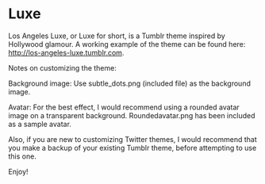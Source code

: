 Luxe
====

Los Angeles Luxe, or Luxe for short, is a Tumblr theme inspired by Hollywood glamour. A working example of the theme
can be found here: http://los-angeles-luxe.tumblr.com.

Notes on customizing the theme:

Background image: Use subtle_dots.png (included file) as the background image.

Avatar: For the best effect, I would recommend using a rounded avatar image on a transparent background. 
Roundedavatar.png has been included as a sample avatar. 

Also, if you are new to customizing Twitter themes, I would recommend that you make a backup of your existing Tumblr theme,
before attempting to use this one.

Enjoy!
